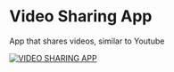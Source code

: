 # Video Sharing App

App that shares videos, similar to Youtube

[![VIDEO SHARING APP](https://i9.ytimg.com/vi/o5hWfk7oDsE/mq2.jpg?sqp=COiH-bIG&rs=AOn4CLCFHU9_jm-tXiUPn82Ktbeu-ZuMfg&retry=2)](https://youtu.be/o5hWfk7oDsE)
